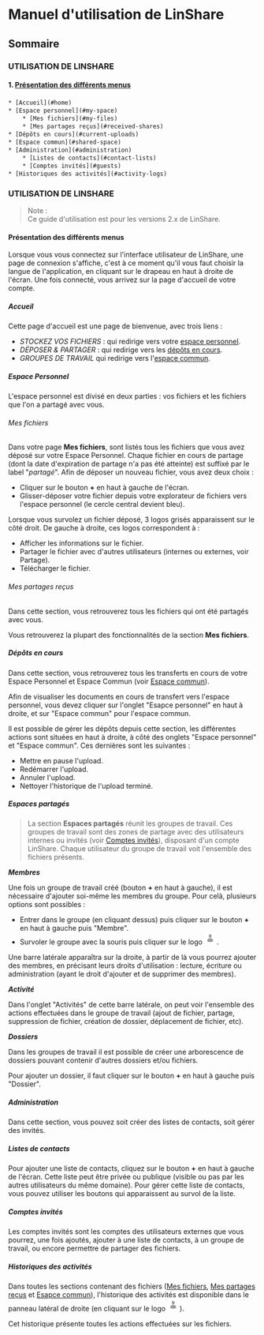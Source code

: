 # Manuel d'utilisation de LinShare

## Sommaire

### UTILISATION DE LINSHARE

#### 1. [Présentation des différents menus](#presentation)

    * [Accueil](#home)
    * [Espace personnel](#my-space)
        * [Mes fichiers](#my-files)
        * [Mes partages reçus](#received-shares)
    * [Dépôts en cours](#current-uploads)
    * [Espace commun](#shared-space)
    * [Administration](#administration)
        * [Listes de contacts](#contact-lists)
        * [Comptes invités](#guests)
    * [Historiques des activités](#activity-logs)

### UTILISATION DE LINSHARE

> Note :<br/>
Ce guide d'utilisation est pour les versions 2.x de LinShare.

<a name="presentation">

#### Présentation des différents menus

</a>

Lorsque vous vous connectez sur l'interface utilisateur de LinShare, une page de connexion s'affiche, c'est à ce moment qu'il vous faut choisir la langue de l'application, en cliquant sur le drapeau en haut à droite de l'écran.
Une fois connecté, vous arrivez sur la page d'accueil de votre compte.

<a name="home">

##### Accueil

</a>

Cette page d'accueil est une page de bienvenue, avec trois liens :

- *STOCKEZ VOS FICHIERS* : qui redirige vers votre [espace personnel](#my-space).
- *DÉPOSER & PARTAGER* : qui redirige vers les [dépôts en cours](#current-uploads).
- *GROUPES DE TRAVAIL* qui redirige vers l'[espace commun](#shared-space).

<a name="my-space">

##### Espace Personnel

</a>

L'espace personnel est divisé en deux parties : vos fichiers et les fichiers que l'on a partagé avec vous.

<a name=my-files>

###### Mes fichiers

</a>

Dans votre page **Mes fichiers**, sont listés tous les fichiers que vous avez déposé sur votre Espace Personnel. Chaque fichier en cours de partage (dont la date d'expiration de partage n'a pas été atteinte) est suffixé par le label "*partagé*".
Afin de déposer un nouveau fichier, vous avez deux choix :

- Cliquer sur le bouton **+** en haut à gauche de l'écran.
- Glisser-déposer votre fichier depuis votre explorateur de fichiers vers l'espace personnel (le cercle central devient bleu).

Lorsque vous survolez un fichier déposé, 3 logos grisés apparaissent sur le côté droit. De gauche à droite, ces logos correspondent à :

- Afficher les informations sur le fichier.
- Partager le fichier avec d'autres utilisateurs (internes ou externes, voir <a name="share">Partage</a>).
- Télécharger le fichier.

<a name="received-shares">

###### Mes partages reçus

</a>

Dans cette section, vous retrouverez tous les fichiers qui ont été partagés avec vous.

Vous retrouverez la plupart des fonctionnalités de la section **Mes fichiers**.

<a name="current-uploads">

##### Dépôts en cours

</a>

Dans cette section, vous retrouverez tous les transferts en cours de votre Espace Personnel et Espace Commun (voir [Espace commun](#shared-space)).

Afin de visualiser les documents en cours de transfert vers l'espace personnel, vous devez cliquer sur l'onglet "Esapce personnel" en haut à droite, et sur "Espace commun" pour l'espace commun.

Il est possible de gérer les dépôts depuis cette section, les différentes actions sont situées en haut à droite, à côté des onglets "Espace personnel" et "Espace commun". Ces dernières sont les suivantes :

- Mettre en pause l'upload.
- Redémarrer l'upload.
- Annuler l'upload.
- Nettoyer l'historique de l'upload terminé.

<a name="shared-spaces">

##### Espaces partagés

</a>

> La section **Espaces partagés** réunit les groupes de travail. Ces groupes de travail sont des zones de partage avec des utilisateurs internes ou invités (voir [Comptes invités](#guests)), disposant d'un compte LinShare.
Chaque utilisateur du groupe de travail voit l'ensemble des fichiers présents.

_**Membres**_

Une fois un groupe de travail créé (bouton **+** en haut à gauche), il est nécessaire d'ajouter soi-même les membres du groupe.
Pour celà, plusieurs options sont possibles :

- Entrer dans le groupe (en cliquant dessus) puis cliquer sur le bouton **+** en haut à gauche puis "Membre".
- Survoler le groupe avec la souris puis cliquer sur le logo ![User logo](../../img/adduser.png).

Une barre latérale apparaîtra sur la droite, à partir de là vous pourrez ajouter des membres, en précisant leurs droits d'utilisation : lecture, écriture ou administration (ayant le droit d'ajouter et de supprimer des membres).

_**Activité**_

Dans l'onglet "Activités" de cette barre latérale, on peut voir l'ensemble des actions effectuées dans le groupe de travail (ajout de fichier, partage, suppression de fichier, création de dossier, déplacement de fichier, etc).

_**Dossiers**_

Dans les groupes de travail il est possible de créer une arborescence de dossiers pouvant contenir d'autres dossiers et/ou fichiers.

Pour ajouter un dossier, il faut cliquer sur le bouton **+** en haut à gauche puis "Dossier".

<a name=administration>

##### Administration

</a>

Dans cette section, vous pouvez soit créer des listes de contacts, soit gérer des invités.

<a name="contact-lists">

##### Listes de contacts

</a>

Pour ajouter une liste de contacts, cliquez sur le bouton **+** en haut à gauche de l'écran.
Cette liste peut être privée ou publique (visible ou pas par les autres utilisateurs du même domaine).
Pour gérer cette liste de contacts, vous pouvez utiliser les boutons qui apparaissent au survol de la liste.

<a name="guests">

##### Comptes invités

</a>


Les comptes invités sont les comptes des utilisateurs externes que vous pourrez, une fois ajoutés, ajouter à une liste de contacts, à un groupe de travail, ou encore permettre de partager des fichiers.

<a name="activity-logs">

##### Historiques des activités

Dans toutes les sections contenant des fichiers ([Mes fichiers](#my-files), [Mes partages reçus](#received-shares) et [Esapce commun](#shared-spaces)), l'historique des activités est disponible dans le panneau latéral de droite (en cliquant sur le logo ![User logo](../../img/adduser.png)).

Cet historique présente toutes les actions effectuées sur les fichiers.
